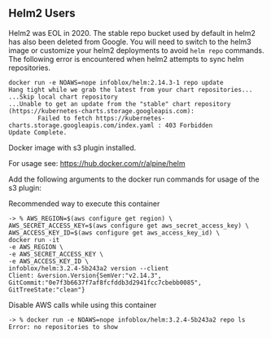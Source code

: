 ## Helm2 Users

Helm2 was EOL in 2020. The stable repo bucket used by default in helm2 has also been deleted from Google. You will need to switch to the helm3 image or customize your helm2 deployments to avoid `helm repo` commands. The following error is encountered when helm2 attempts to sync helm repositories.

    docker run -e NOAWS=nope infoblox/helm:2.14.3-1 repo update
    Hang tight while we grab the latest from your chart repositories...
    ...Skip local chart repository
    ...Unable to get an update from the "stable" chart repository (https://kubernetes-charts.storage.googleapis.com):
            Failed to fetch https://kubernetes-charts.storage.googleapis.com/index.yaml : 403 Forbidden
    Update Complete.

Docker image with s3 plugin installed.

For usage see: https://hub.docker.com/r/alpine/helm

Add the following arguments to the docker run commands for usage of the s3 plugin:

Recommended way to execute this container

    -> % AWS_REGION=$(aws configure get region) \
    AWS_SECRET_ACCESS_KEY=$(aws configure get aws_secret_access_key) \
    AWS_ACCESS_KEY_ID=$(aws configure get aws_access_key_id) \
    docker run -it
    -e AWS_REGION \
    -e AWS_SECRET_ACCESS_KEY \
    -e AWS_ACCESS_KEY_ID \
    infoblox/helm:3.2.4-5b243a2 version --client
    Client: &version.Version{SemVer:"v2.14.3", GitCommit:"0e7f3b6637f7af8fcfddb3d2941fcc7cbebb0085", GitTreeState:"clean"}

Disable AWS calls while using this container


    -> % docker run -e NOAWS=nope infoblox/helm:3.2.4-5b243a2 repo ls
    Error: no repositories to show
